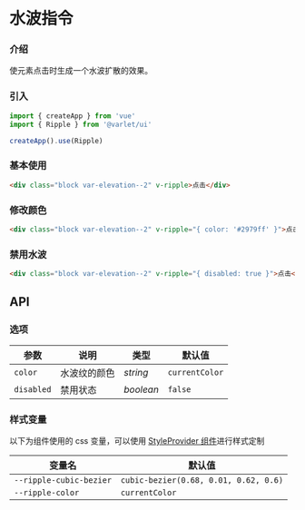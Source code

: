 # 水波指令

### 介绍
使元素点击时生成一个水波扩散的效果。

### 引入

```js
import { createApp } from 'vue'
import { Ripple } from '@varlet/ui'

createApp().use(Ripple)
```

### 基本使用

```html
<div class="block var-elevation--2" v-ripple>点击</div>
```

### 修改颜色

```html
<div class="block var-elevation--2" v-ripple="{ color: '#2979ff' }">点击</div>
```

### 禁用水波

```html
<div class="block var-elevation--2" v-ripple="{ disabled: true }">点击</div>
```

## API

### 选项

| 参数 | 说明 | 类型 | 默认值 |
| --- | --- | --- | --- |
| `color` | 水波纹的颜色 | _string_ | `currentColor` |
| `disabled` | 禁用状态 | _boolean_ | `false` |

### 样式变量
以下为组件使用的 css 变量，可以使用 [StyleProvider 组件](#/zh-CN/style-provider)进行样式定制

| 变量名 | 默认值 |
| --- | --- |
| `--ripple-cubic-bezier` | `cubic-bezier(0.68, 0.01, 0.62, 0.6)` |
| `--ripple-color` | `currentColor` |
